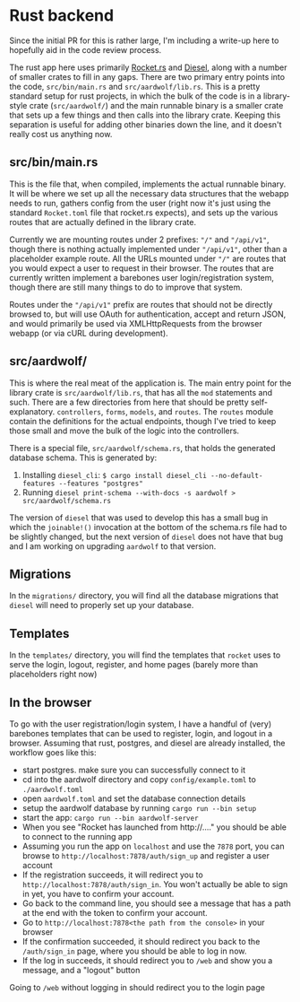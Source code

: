 # Rust backend

Since the initial PR for this is rather large, I'm including a write-up
here to hopefully aid in the code review process.

The rust app here uses primarily [Rocket.rs](https://rocket.rs) and
[Diesel](https://diesel.rs), along with a number of smaller crates to
fill in any gaps. There are two primary entry points into the code,
`src/bin/main.rs` and `src/aardwolf/lib.rs`. This is a pretty standard
setup for rust projects, in which the bulk of the code is in a
library-style crate (`src/aardwolf/`) and the main runnable binary
is a smaller crate that sets up a few things and then calls into the
library crate. Keeping this separation is useful for adding other
binaries down the line, and it doesn't really cost us anything now.

## src/bin/main.rs

This is the file that, when compiled, implements the actual runnable
binary. It will be where we set up all the necessary data structures
that the webapp needs to run, gathers config from the user (right now
it's just using the standard `Rocket.toml` file that rocket.rs expects),
and sets up the various routes that are actually defined in the library
crate.

Currently we are mounting routes under 2 prefixes: `"/"` and
`"/api/v1"`, though there is nothing actually implemented under
`"/api/v1"`, other than a placeholder example route. All the URLs
mounted under `"/"` are routes that you would expect a user to request
in their browser. The routes that are currently written implement a
barebones user login/registration system, though there are still many
things to do to improve that system.

Routes under the `"/api/v1"` prefix are routes that should not be
directly browsed to, but will use OAuth for authentication, accept and
return JSON, and would primarily be used via XMLHttpRequests from the
browser webapp (or via cURL during development).

## src/aardwolf/

This is where the real meat of the application is. The main entry point
for the library crate is `src/aardwolf/lib.rs`, that has all the `mod`
statements and such. There are a few directories from here that should
be pretty self-explanatory. `controllers`, `forms`, `models`, and
`routes`. The `routes` module contain the definitions for the actual
endpoints, though I've tried to keep those small and move the bulk of
the logic into the controllers.

There is a special file, `src/aardwolf/schema.rs`, that holds the
generated database schema. This is generated by:

  1. Installing `diesel_cli`: `$ cargo install diesel_cli --no-default-features --features "postgres"`
  2. Running `diesel print-schema --with-docs -s aardwolf > src/aardwolf/schema.rs`

The version of `diesel` that was used to develop this has a small bug in
which the `joinable!()` invocation at the bottom of the schema.rs file
had to be slightly changed, but the next version of `diesel` does not
have that bug and I am working on upgrading `aardwolf` to that version.

## Migrations

In the `migrations/` directory, you will find all the database
migrations that `diesel` will need to properly set up your database.

## Templates

In the `templates/` directory, you will find the templates that `rocket`
uses to serve the login, logout, register, and home pages (barely more
than placeholders right now)

## In the browser

To go with the user registration/login system, I have a handful of
(very) barebones templates that can be used to register, login, and
logout in a browser. Assuming that rust, postgres, and diesel are
already installed, the workflow goes like this:

  * start postgres. make sure you can successfully connect to it
  * cd into the aardwolf directory and copy `config/example.toml` to `./aardwolf.toml`
  * open `aardwolf.toml` and set the database connection details
  * setup the aardwolf database by running `cargo run --bin setup`
  * start the app: `cargo run --bin aardwolf-server`
  * When you see "Rocket has launched from http://...." you should be
    able to connect to the running app
  * Assuming you run the app on `localhost` and use the `7878` port, you
    can browse to `http://localhost:7878/auth/sign_up` and register a
    user account
  * If the registration succeeds, it will redirect you to
    `http://localhost:7878/auth/sign_in`. You won't actually be able to
    sign in yet, you have to confirm your account.
  * Go back to the command line, you should see a message that has a
    path at the end with the token to confirm your account.
  * Go to `http://localhost:7878<the path from the console>` in your
    browser
  * If the confirmation succeeded, it should redirect you back to the
    `/auth/sign_in` page, where you should be able to log in now.
  * If the log in succeeds, it should redirect you to `/web` and show
    you a message, and a "logout" button

Going to `/web` without logging in should redirect you to the login page

